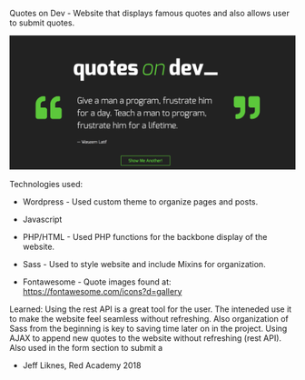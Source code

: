 Quotes on Dev - Website that displays famous quotes and also allows user to submit quotes.


![Getting Started](frontpage-screenshot.png)





Technologies used:

   - Wordpress - Used custom theme to organize pages and posts.
  
   - Javascript 
  
   - PHP/HTML - Used PHP functions for the backbone display of the website.

   - Sass - Used to style website and include Mixins for organization.

   - Fontawesome - Quote images found at: https://fontawesome.com/icons?d=gallery

Learned:
    Using the rest API is a great tool for the user. The inteneded use it to make the website feel seamless without refreshing. Also organization of Sass from the beginning is key to saving time later on in the project.
    Using AJAX to append new quotes to the website without refreshing (rest API). Also used in the form section to submit a

- Jeff Liknes, Red Academy 2018
